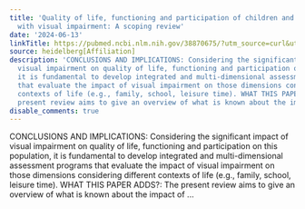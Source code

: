 ```yaml
---
title: 'Quality of life, functioning and participation of children and adolescents
  with visual impairment: A scoping review'
date: '2024-06-13'
linkTitle: https://pubmed.ncbi.nlm.nih.gov/38870675/?utm_source=curl&utm_medium=rss&utm_campaign=pubmed-2&utm_content=1FakS-2QOkCT8HsMOQP1bCRQ4YzyumYOmxmF0moLsQ3dFB1E9V&fc=20220326224207&ff=20240614182310&v=2.18.0.post9+e462414
source: heidelberg[Affiliation]
description: 'CONCLUSIONS AND IMPLICATIONS: Considering the significant impact of
  visual impairment on quality of life, functioning and participation on this population,
  it is fundamental to develop integrated and multi-dimensional assessment programs
  that evaluate the impact of visual impairment on those dimensions considering different
  contexts of life (e.g., family, school, leisure time). WHAT THIS PAPER ADDS?: The
  present review aims to give an overview of what is known about the impact of ...'
disable_comments: true
---
```

CONCLUSIONS AND IMPLICATIONS: Considering the significant impact of visual impairment on quality of life, functioning and participation on this population, it is fundamental to develop integrated and multi-dimensional assessment programs that evaluate the impact of visual impairment on those dimensions considering different contexts of life (e.g., family, school, leisure time). WHAT THIS PAPER ADDS?: The present review aims to give an overview of what is known about the impact of ...